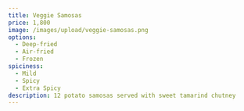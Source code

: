 ```yaml
---
title: Veggie Samosas
price: 1,800
image: /images/upload/veggie-samosas.png
options:
  - Deep-fried
  - Air-fried
  - Frozen
spiciness:
  - Mild
  - Spicy
  - Extra Spicy
description: 12 potato samosas served with sweet tamarind chutney
---
```

